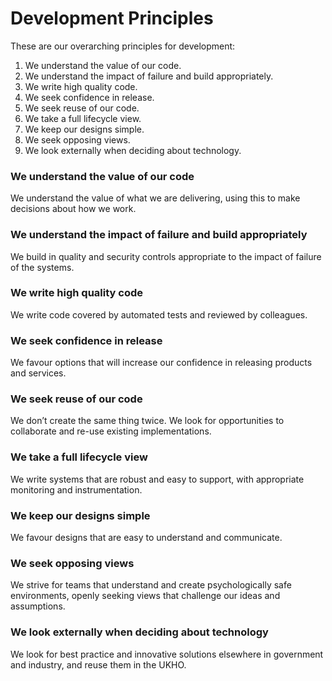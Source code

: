 # Development Principles

These are our overarching principles for development:

1. We understand the value of our code.
1. We understand the impact of failure and build appropriately.
1. We write high quality code.
1. We seek confidence in release.
1. We seek reuse of our code.
1. We take a full lifecycle view.
1. We keep our designs simple.
1. We seek opposing views.
1. We look externally when deciding about technology.

### We understand the value of our code

We understand the value of what we are delivering, using this to make decisions about how we work.

### We understand the impact of failure and build appropriately

We build in quality and security controls appropriate to the impact of failure of the systems.

### We write high quality code

We write code covered by automated tests and reviewed by colleagues.

### We seek confidence in release

We favour options that will increase our confidence in releasing products and services.

### We seek reuse of our code

We don’t create the same thing twice. We look for opportunities to collaborate and re-use existing implementations.

### We take a full lifecycle view

We write systems that are robust and easy to support, with appropriate monitoring and instrumentation.

### We keep our designs simple

We favour designs that are easy to understand and communicate.

### We seek opposing views

We strive for teams that understand and create psychologically safe environments, openly seeking views that challenge our ideas and assumptions.

### We look externally when deciding about technology

We look for best practice and innovative solutions elsewhere in government and industry, and reuse them in the UKHO.
